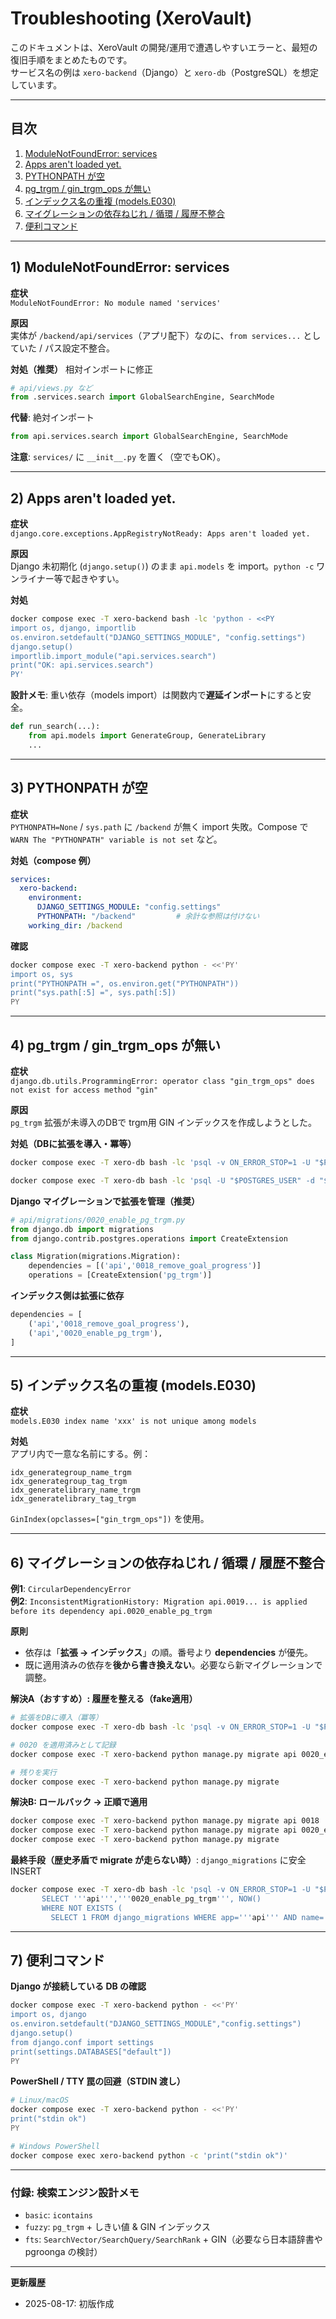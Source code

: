 # Troubleshooting (XeroVault)

このドキュメントは、XeroVault の開発/運用で遭遇しやすいエラーと、最短の復旧手順をまとめたものです。  
サービス名の例は `xero-backend`（Django）と `xero-db`（PostgreSQL）を想定しています。

---

## 目次
1. [ModuleNotFoundError: services](#1-modulenotfounderror-services)
2. [Apps aren't loaded yet.](#2-apps-arent-loaded-yet)
3. [PYTHONPATH が空](#3-pythonpath-が空)
4. [pg_trgm / gin_trgm_ops が無い](#4-pg_trgm--gin_trgm_ops-が無い)
5. [インデックス名の重複 (models.E030)](#5-インデックス名の重複-modelse030)
6. [マイグレーションの依存ねじれ / 循環 / 履歴不整合](#6-マイグレーションの依存ねじれ--循環--履歴不整合)
7. [便利コマンド](#7-便利コマンド)

---

## 1) ModuleNotFoundError: services
**症状**  
`ModuleNotFoundError: No module named 'services'`

**原因**  
実体が `/backend/api/services`（アプリ配下）なのに、`from services...` としていた / パス設定不整合。

**対処（推奨）** 相対インポートに修正
```python
# api/views.py など
from .services.search import GlobalSearchEngine, SearchMode
```
**代替**: 絶対インポート  
```python
from api.services.search import GlobalSearchEngine, SearchMode
```

**注意**: `services/` に `__init__.py` を置く（空でもOK）。

---

## 2) Apps aren't loaded yet.
**症状**  
`django.core.exceptions.AppRegistryNotReady: Apps aren't loaded yet.`

**原因**  
Django 未初期化 (`django.setup()`) のまま `api.models` を import。`python -c` ワンライナー等で起きやすい。

**対処**  
```bash
docker compose exec -T xero-backend bash -lc 'python - <<PY
import os, django, importlib
os.environ.setdefault("DJANGO_SETTINGS_MODULE", "config.settings")
django.setup()
importlib.import_module("api.services.search")
print("OK: api.services.search")
PY'
```
**設計メモ**: 重い依存（models import）は関数内で**遅延インポート**にすると安全。
```python
def run_search(...):
    from api.models import GenerateGroup, GenerateLibrary
    ...
```

---

## 3) PYTHONPATH が空
**症状**  
`PYTHONPATH=None` / `sys.path` に `/backend` が無く import 失敗。Compose で `WARN The "PYTHONPATH" variable is not set` など。

**対処（compose 例）**
```yaml
services:
  xero-backend:
    environment:
      DJANGO_SETTINGS_MODULE: "config.settings"
      PYTHONPATH: "/backend"         # 余計な参照は付けない
    working_dir: /backend
```
**確認**
```bash
docker compose exec -T xero-backend python - <<'PY'
import os, sys
print("PYTHONPATH =", os.environ.get("PYTHONPATH"))
print("sys.path[:5] =", sys.path[:5])
PY
```

---

## 4) pg_trgm / gin_trgm_ops が無い
**症状**  
`django.db.utils.ProgrammingError: operator class "gin_trgm_ops" does not exist for access method "gin"`

**原因**  
`pg_trgm` 拡張が未導入のDBで trgm用 GIN インデックスを作成しようとした。

**対処（DBに拡張を導入・冪等）**
```bash
docker compose exec -T xero-db bash -lc 'psql -v ON_ERROR_STOP=1 -U "$POSTGRES_USER" -d "$POSTGRES_DB" -c "CREATE EXTENSION IF NOT EXISTS pg_trgm;"'

docker compose exec -T xero-db bash -lc 'psql -U "$POSTGRES_USER" -d "$POSTGRES_DB" -c "\dx"'
```

**Django マイグレーションで拡張を管理（推奨）**
```python
# api/migrations/0020_enable_pg_trgm.py
from django.db import migrations
from django.contrib.postgres.operations import CreateExtension

class Migration(migrations.Migration):
    dependencies = [('api','0018_remove_goal_progress')]
    operations = [CreateExtension('pg_trgm')]
```
**インデックス側は拡張に依存**
```python
dependencies = [
    ('api','0018_remove_goal_progress'),
    ('api','0020_enable_pg_trgm'),
]
```

---

## 5) インデックス名の重複 (models.E030)
**症状**  
`models.E030 index name 'xxx' is not unique among models`

**対処**  
アプリ内で一意な名前にする。例：
```
idx_generategroup_name_trgm
idx_generategroup_tag_trgm
idx_generatelibrary_name_trgm
idx_generatelibrary_tag_trgm
```
`GinIndex(opclasses=["gin_trgm_ops"])` を使用。

---

## 6) マイグレーションの依存ねじれ / 循環 / 履歴不整合
**例1**: `CircularDependencyError`  
**例2**: `InconsistentMigrationHistory: Migration api.0019... is applied before its dependency api.0020_enable_pg_trgm`

**原則**
- 依存は「**拡張 → インデックス**」の順。番号より **dependencies** が優先。
- 既に適用済みの依存を**後から書き換えない**。必要なら新マイグレーションで調整。

**解決A（おすすめ）: 履歴を整える（fake適用）**
```bash
# 拡張をDBに導入（冪等）
docker compose exec -T xero-db bash -lc 'psql -v ON_ERROR_STOP=1 -U "$POSTGRES_USER" -d "$POSTGRES_DB" -c "CREATE EXTENSION IF NOT EXISTS pg_trgm;"'

# 0020 を適用済みとして記録
docker compose exec -T xero-backend python manage.py migrate api 0020_enable_pg_trgm --fake

# 残りを実行
docker compose exec -T xero-backend python manage.py migrate
```

**解決B: ロールバック → 正順で適用**
```bash
docker compose exec -T xero-backend python manage.py migrate api 0018
docker compose exec -T xero-backend python manage.py migrate api 0020_enable_pg_trgm
docker compose exec -T xero-backend python manage.py migrate
```

**最終手段（歴史矛盾で migrate が走らない時）**: `django_migrations` に安全INSERT
```bash
docker compose exec -T xero-db bash -lc 'psql -v ON_ERROR_STOP=1 -U "$POSTGRES_USER" -d "$POSTGRES_DB"    -c "INSERT INTO django_migrations(app,name,applied)
       SELECT '''api''','''0020_enable_pg_trgm''', NOW()
       WHERE NOT EXISTS (
         SELECT 1 FROM django_migrations WHERE app='''api''' AND name='''0020_enable_pg_trgm''' );"'
```

---

## 7) 便利コマンド
**Django が接続している DB の確認**
```bash
docker compose exec -T xero-backend python - <<'PY'
import os, django
os.environ.setdefault("DJANGO_SETTINGS_MODULE","config.settings")
django.setup()
from django.conf import settings
print(settings.DATABASES["default"])
PY
```

**PowerShell / TTY 罠の回避（STDIN 渡し）**
```bash
# Linux/macOS
docker compose exec -T xero-backend python - <<'PY'
print("stdin ok")
PY

# Windows PowerShell
docker compose exec xero-backend python -c 'print("stdin ok")'
```

---

### 付録: 検索エンジン設計メモ
- `basic`: `icontains`  
- `fuzzy`: `pg_trgm` + しきい値 & GIN インデックス  
- `fts`: `SearchVector/SearchQuery/SearchRank` + GIN（必要なら日本語辞書や pgroonga の検討）

---

**更新履歴**
- 2025-08-17: 初版作成
